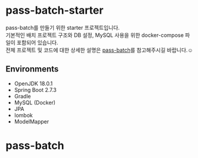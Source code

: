# pass-batch-starter

pass-batch를 만들기 위한 starter 프로젝트입니다.  
기본적인 배치 프로젝트 구조와 DB 설정, MySQL 사용을 위한 docker-compose 파일이 포함되어 있습니다.  
전체 프로젝트 및 코드에 대한 상세한 설명은 [pass-batch](https://github.com/kjs92980/pass-batch)를 참고해주시길 바랍니다.☺️    

## Environments
* OpenJDK 18.0.1
* Spring Boot 2.7.3
* Gradle
* MySQL (Docker)
* JPA
* lombok
* ModelMapper
# pass-batch
